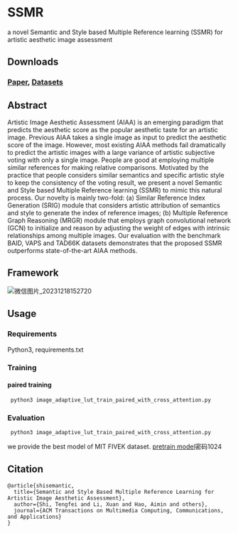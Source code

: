 # SSMR
a novel Semantic and Style based Multiple Reference learning (SSMR) for artistic aesthetic image assessment

## Downloads
### [Paper](https://papers.ssrn.com/sol3/papers.cfm?abstract_id=4585919), [Datasets](https://github.com/Dreemurr-T/BAID)

## Abstract
Artistic Image Aesthetic Assessment (AIAA) is an emerging paradigm that predicts the aesthetic score as the popular aesthetic taste for an artistic image. Previous AIAA takes a single image as input to predict the aesthetic score of the image. However, most existing AIAA methods fail dramatically to predict the artistic images with a large variance of artistic subjective voting with only a single image. People are good at employing multiple similar references for making relative comparisons. Motivated by the practice that people considers similar semantics and specific artistic style to keep the consistency of the voting result, we present a novel Semantic and Style based Multiple Reference learning (SSMR) to mimic this natural process. Our novelty is mainly two-fold: (a) Similar Reference Index Generation (SRIG) module that considers artistic attribution of semantics and style to generate the index of reference images; (b) Multiple Reference Graph Reasoning (MRGR) module that employs graph convolutional network (GCN) to initialize and reason by adjusting the weight of edges with intrinsic relationships among multiple images. Our evaluation with the benchmark BAID, VAPS and TAD66K datasets demonstrates that the proposed SSMR outperforms state-of-the-art AIAA methods.

## Framework
![微信图片_20231218152720](https://github.com/flyingbird93/SSMR/assets/16755407/90cf9090-3c37-42e0-b2b0-196417c053e8)


## Usage

### Requirements
Python3, requirements.txt

### Training
#### paired training
     python3 image_adaptive_lut_train_paired_with_cross_attention.py

### Evaluation
     python3 image_adaptive_lut_train_paired_with_cross_attention.py
     
we provide the best model of MIT FIVEK dataset.
[pretrain model](https://pan.baidu.com/s/1_cChj5afS0pxb39cCacEGA)密码1024



## Citation
```
@article{shisemantic,
  title={Semantic and Style Based Multiple Reference Learning for Artistic Image Aesthetic Assessment},
  author={Shi, Tengfei and Li, Xuan and Hao, Aimin and others},
  journal={ACM Transactions on Multimedia Computing, Communications, and Applications}
}

```

